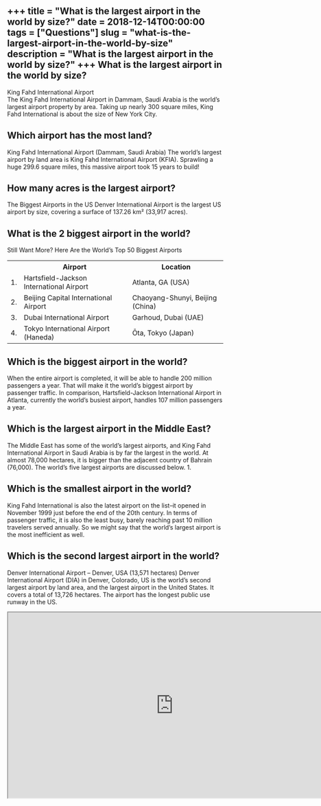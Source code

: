 +++
title = "What is the largest airport in the world by size?"
date = 2018-12-14T00:00:00
tags = ["Questions"]
slug = "what-is-the-largest-airport-in-the-world-by-size"
description = "What is the largest airport in the world by size?"
+++
What is the largest airport in the world by size?
-------------------------------------------------

King Fahd International Airport  
The King Fahd International Airport in Dammam, Saudi Arabia is the world’s largest airport property by area. Taking up nearly 300 square miles, King Fahd International is about the size of New York City.

Which airport has the most land?
--------------------------------

King Fahd International Airport (Dammam, Saudi Arabia) The world’s largest airport by land area is King Fahd International Airport (KFIA). Sprawling a huge 299.6 square miles, this massive airport took 15 years to build!

How many acres is the largest airport?
--------------------------------------

The Biggest Airports in the US Denver International Airport is the largest US airport by size, covering a surface of 137.26 km² (33,917 acres).

What is the 2 biggest airport in the world?
-------------------------------------------

Still Want More? Here Are the World’s Top 50 Biggest Airports

<table><tr><th></th><th>Airport</th><th>Location</th></tr><tr><td>1.</td><td>Hartsfield-Jackson International Airport</td><td>Atlanta, GA (USA)</td></tr><tr><td>2.</td><td>Beijing Capital International Airport</td><td>Chaoyang-Shunyi, Beijing (China)</td></tr><tr><td>3.</td><td>Dubai International Airport</td><td>Garhoud, Dubai (UAE)</td></tr><tr><td>4.</td><td>Tokyo International Airport (Haneda)</td><td>Ōta, Tokyo (Japan)</td></tr></table>

Which is the biggest airport in the world?
------------------------------------------

When the entire airport is completed, it will be able to handle 200 million passengers a year. That will make it the world’s biggest airport by passenger traffic. In comparison, Hartsfield-Jackson International Airport in Atlanta, currently the world’s busiest airport, handles 107 million passengers a year.

Which is the largest airport in the Middle East?
------------------------------------------------

The Middle East has some of the world’s largest airports, and King Fahd International Airport in Saudi Arabia is by far the largest in the world. At almost 78,000 hectares, it is bigger than the adjacent country of Bahrain (76,000). The world’s five largest airports are discussed below. 1.

Which is the smallest airport in the world?
-------------------------------------------

King Fahd International is also the latest airport on the list–it opened in November 1999 just before the end of the 20th century. In terms of passenger traffic, it is also the least busy, barely reaching past 10 million travelers served annually. So we might say that the world’s largest airport is the most inefficient as well.

Which is the second largest airport in the world?
-------------------------------------------------

Denver International Airport – Denver, USA (13,571 hectares) Denver International Airport (DIA) in Denver, Colorado, US is the world’s second largest airport by land area, and the largest airport in the United States. It covers a total of 13,726 hectares. The airport has the longest public use runway in the US.

<iframe allow="accelerometer; autoplay; clipboard-write; encrypted-media; gyroscope; picture-in-picture" allowfullscreen="" class="__youtube_prefs__  epyt-is-override  no-lazyload" data-no-lazy="1" data-origheight="433" data-origwidth="770" data-skipgform_ajax_framebjll="" height="433" id="_ytid_71152" loading="lazy" src="https://www.youtube.com/embed/ILP8oAkr0fM?enablejsapi=1&autoplay=0&cc_load_policy=0&cc_lang_pref=&iv_load_policy=1&loop=0&modestbranding=0&rel=1&fs=1&playsinline=0&autohide=2&theme=dark&color=red&controls=1&" title="YouTube player" width="770"></iframe>